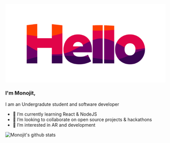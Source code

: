 <img align="middle" alt="hello.gif" src="hello.gif" />

<!-- ### Hi there 👋 -->
### I'm Monojit,

I am an Undergradute student and software developer

<!-- **mcmonojit/mcmonojit** is a ✨ _special_ ✨ repository because its `README.md` (this file) appears on your GitHub profile.

<!-- Here are some ideas to get you started: -->

<!-- - 🔭 I’m currently working on the backend of my E-commerce application which is built using NodeJS. -->
- 🌌 I’m currently learning React & NodeJS
- 🚴‍ I’m looking to collaborate on open source projects & hackathons
- 🧭 I’m interested in AR and development


<!-- - 💬 Ask me about ...
- 📫 How to reach me: ...
- 😄 Pronouns: ...
- ⚡🪐 Fun fact: ... -->


![Monojit's github stats](https://github-readme-stats.vercel.app/api?username=mcmonojit&show_icons=true&hide_border=true&bg&theme=material-palenight)
